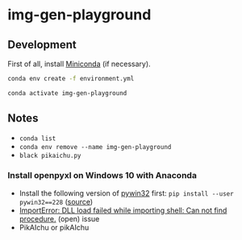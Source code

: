 # img-gen-playground

## Development

First of all, install [Miniconda](https://docs.conda.io/en/latest/miniconda.html) (if necessary).

```bash
conda env create -f environment.yml
```

```bash
conda activate img-gen-playground
```

## Notes

- `conda list`
- `conda env remove --name img-gen-playground`
- `black pikaichu.py`

### Install openpyxl on Windows 10 with Anaconda

- Install the following version of [pywin32](https://github.com/mhammond/pywin32) first: `pip install --user pywin32==228` ([source](https://github.com/conda/conda/issues/11503#issuecomment-1147095405))
- [ImportError: DLL load failed while importing shell: Can not find procedure.](https://github.com/conda/conda/issues/11503) (open) issue
- PikAIchu or pikAIchu
